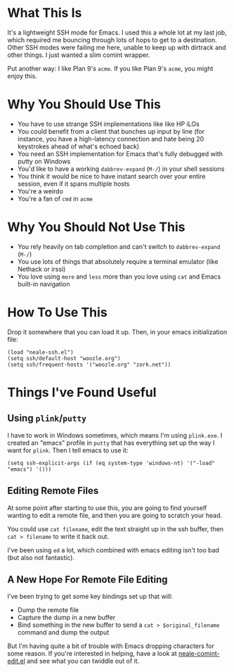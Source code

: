 What This Is
=======

It's a lightweight SSH mode for Emacs.
I used this a whole lot at my last job,
which required me bouncing through lots of hops to get to a destination.
Other SSH modes were failing me here, unable to keep up with dirtrack and other things.
I just wanted a slim comint wrapper.

Put another way:
I like Plan 9's `acme`.
If you like Plan 9's `acme`, you might enjoy this.


Why You Should Use This
==================

* You have to use strange SSH implementations like like HP iLOs
* You could benefit from a client that bunches up input by line (for
  instance, you have a high-latency connection and hate being 20
  keystrokes ahead of what's echoed back)
* You need an SSH implementation for Emacs that's fully debugged with
  putty on Windows
* You'd like to have a working `dabbrev-expand` (`M-/`) in your shell
  sessions
* You think it would be nice to have instant search over your entire
  session, even if it spans multiple hosts
* You're a weirdo
* You're a fan of `cmd` in `acme`


Why You Should Not Use This
=================

* You rely heavily on tab completion and can't switch to `dabbrev-expand` (`M-/`)
* You use lots of things that absolutely require a terminal emulator (like Nethack or irssi)
* You love using `more` and `less` more than you love using `cat` and Emacs built-in navigation


How To Use This
========
Drop it somewhere that you can load it up.
Then, in your emacs initialization file:

    (load "neale-ssh.el")
    (setq ssh/default-host "woozle.org")
    (setq ssh/frequent-hosts '("woozle.org" "zork.net"))


Things I've Found Useful
===============

Using `plink`/`putty`
------------------

I have to work in Windows sometimes,
which means I'm using `plink.exe`.
I created an "emacs" profile in `putty` that has everything set up the way I want for `plink`.
Then I tell emacs to use it:

    (setq ssh-explicit-args (if (eq system-type 'windows-nt) '("-load" "emacs") '()))


Editing Remote Files
-----------------

At some point after starting to use this,
you are going to find yourself wanting to edit a remote file,
and then you are going to scratch your head.

You could use `cat filename`,
edit the text straight up in the ssh buffer,
then `cat > filename` to write it back out.

I've been using `ed` a lot,
which combined with emacs editing isn't too bad
(but also not fantastic).

A New Hope For Remote File Editing
---------------

I've been trying to get some key bindings set up that will:
* Dump the remote file
* Capture the dump in a new buffer
* Bind something in the new buffer to send a `cat > $original_filename` command and dump the output

But I'm having quite a bit of trouble with Emacs dropping characters for some reason.
If you're interested in helping,
have a look at [neale-comint-edit.el](neale-comint-edit) and see what you can twiddle out of it.

